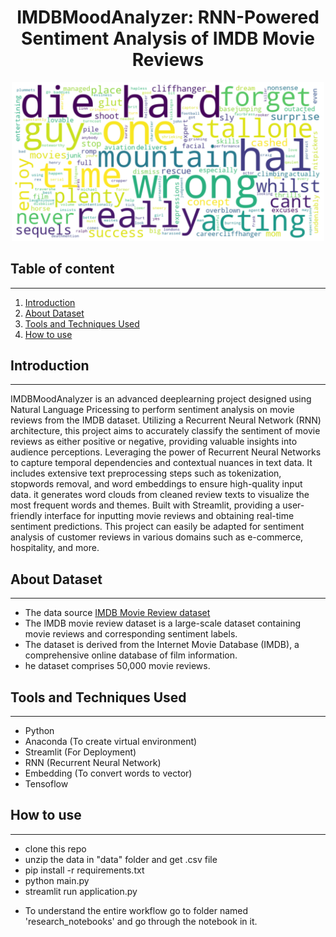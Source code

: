 # <div align="center">IMDBMoodAnalyzer: RNN-Powered Sentiment Analysis of IMDB Movie Reviews</div>
<div align="center">
  <img src="readme_data\output.png" alt="Designer" width="500"/>
</div>

## Table of content
--------------
1. [Introduction](#introduction)
2. [About Dataset](#about-data)
3. [Tools and Techniques Used](#tools-and-techniques-used)
4. [How to use](#how-to-use)

## Introduction
--------------
IMDBMoodAnalyzer is an advanced deeplearning project designed using Natural Language Pricessing to perform sentiment analysis on movie reviews from the IMDB dataset. Utilizing a Recurrent Neural Network (RNN) architecture, this project aims to accurately classify the sentiment of movie reviews as either positive or negative, providing valuable insights into audience perceptions. Leveraging the power of Recurrent Neural Networks to capture temporal dependencies and contextual nuances in text data. It includes extensive text preprocessing steps such as tokenization, stopwords removal, and word embeddings to ensure high-quality input data. it generates word clouds from cleaned review texts to visualize the most frequent words and themes. Built with Streamlit, providing a user-friendly interface for inputting movie reviews and obtaining real-time sentiment predictions. This project can easily be adapted for sentiment analysis of customer reviews in various domains such as e-commerce, hospitality, and more.

## About Dataset
----------------
* The data source [IMDB Movie Review dataset](https://www.kaggle.com/datasets/lakshmi25npathi/imdb-dataset-of-50k-movie-reviews)
* The IMDB movie review dataset is a large-scale dataset containing movie reviews and corresponding sentiment labels.
* The dataset is derived from the Internet Movie Database (IMDB), a comprehensive online database of film information.
* he dataset comprises 50,000 movie reviews.

## Tools and Techniques Used
----------------------------
* Python
* Anaconda (To create virtual environment)
* Streamlit (For Deployment)
* RNN (Recurrent Neural Network)
* Embedding (To convert words to vector)
* Tensoflow

## How to use
-------------
- clone this repo
- unzip the data in "data" folder and get .csv file
- pip install -r requirements.txt
- python main.py
- streamlit run application.py
* To understand the entire workflow go to folder named 'research_notebooks' and go through the notebook in it.
